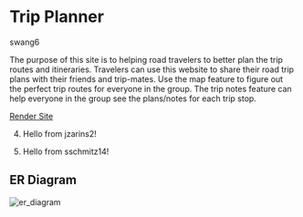 # Trip Planner
swang6

The purpose of this site is to helping road travelers to better plan the trip routes and itineraries.
Travelers can use this website to share their road trip plans with their friends and trip-mates.
Use the map feature to figure out the perfect trip routes for everyone in the group. The trip notes feature
can help everyone in the group see the plans/notes for each trip stop.

[Render Site](https://trip-planner-2ozd.onrender.com)


4. Hello from jzarins2!

4. Hello from sschmitz14!

## ER Diagram
![er_diagram](./docs/er_diagram.jpg)

